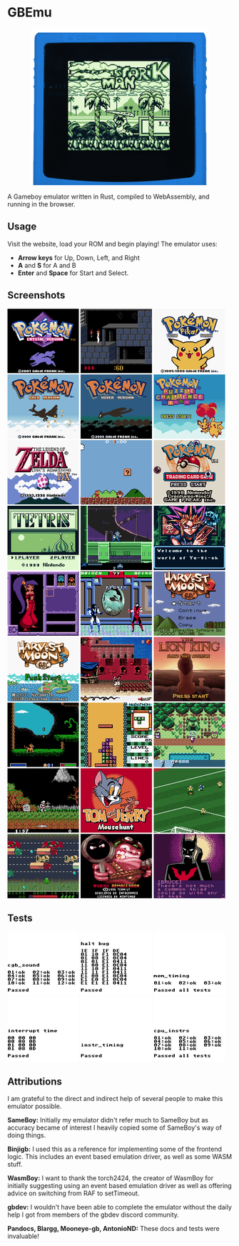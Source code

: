 # GBEmu

<p align="center">
  <img width="400" height="351" alt="cover image showing prehistorik man" src="https://raw.githubusercontent.com/BlueBlazin/gbemu/master/screenshots/cover.png">
</p>

A Gameboy emulator written in Rust, compiled to WebAssembly, and running in the browser.

## Usage

Visit the website, load your ROM and begin playing! The emulator uses:

- **Arrow keys** for Up, Down, Left, and Right
- **A** and **S** for A and B
- **Enter** and **Space** for Start and Select.

## Screenshots

![3](https://raw.githubusercontent.com/BlueBlazin/gbemu/master/screenshots/3.png)
![1](https://raw.githubusercontent.com/BlueBlazin/gbemu/master/screenshots/1.png)
![2](https://raw.githubusercontent.com/BlueBlazin/gbemu/master/screenshots/2.png)
![4](https://raw.githubusercontent.com/BlueBlazin/gbemu/master/screenshots/4.png)
![5](https://raw.githubusercontent.com/BlueBlazin/gbemu/master/screenshots/5.png)
![6](https://raw.githubusercontent.com/BlueBlazin/gbemu/master/screenshots/6.png)
![7](https://raw.githubusercontent.com/BlueBlazin/gbemu/master/screenshots/7.png)
![8](https://raw.githubusercontent.com/BlueBlazin/gbemu/master/screenshots/8.png)
![9](https://raw.githubusercontent.com/BlueBlazin/gbemu/master/screenshots/9.png)
![10](https://raw.githubusercontent.com/BlueBlazin/gbemu/master/screenshots/10.png)
![11](https://raw.githubusercontent.com/BlueBlazin/gbemu/master/screenshots/11.png)
![12](https://raw.githubusercontent.com/BlueBlazin/gbemu/master/screenshots/12.png)
![13](https://raw.githubusercontent.com/BlueBlazin/gbemu/master/screenshots/13.png)
![14](https://raw.githubusercontent.com/BlueBlazin/gbemu/master/screenshots/14.png)
![15](https://raw.githubusercontent.com/BlueBlazin/gbemu/master/screenshots/15.png)
![16](https://raw.githubusercontent.com/BlueBlazin/gbemu/master/screenshots/16.png)
![17](https://raw.githubusercontent.com/BlueBlazin/gbemu/master/screenshots/17.png)
![18](https://raw.githubusercontent.com/BlueBlazin/gbemu/master/screenshots/18.png)
![19](https://raw.githubusercontent.com/BlueBlazin/gbemu/master/screenshots/19.png)
![20](https://raw.githubusercontent.com/BlueBlazin/gbemu/master/screenshots/20.png)
![21](https://raw.githubusercontent.com/BlueBlazin/gbemu/master/screenshots/21.png)
![22](https://raw.githubusercontent.com/BlueBlazin/gbemu/master/screenshots/22.png)
![23](https://raw.githubusercontent.com/BlueBlazin/gbemu/master/screenshots/23.png)
![24](https://raw.githubusercontent.com/BlueBlazin/gbemu/master/screenshots/24.png)
![25](https://raw.githubusercontent.com/BlueBlazin/gbemu/master/screenshots/25.png)
![26](https://raw.githubusercontent.com/BlueBlazin/gbemu/master/screenshots/26.png)
![27](https://raw.githubusercontent.com/BlueBlazin/gbemu/master/screenshots/27.png)

## Tests

![1](https://raw.githubusercontent.com/BlueBlazin/gbemu/master/screenshots/blargg/1.png)
![2](https://raw.githubusercontent.com/BlueBlazin/gbemu/master/screenshots/blargg/2.png)
![3](https://raw.githubusercontent.com/BlueBlazin/gbemu/master/screenshots/blargg/3.png)
![4](https://raw.githubusercontent.com/BlueBlazin/gbemu/master/screenshots/blargg/4.png)
![5](https://raw.githubusercontent.com/BlueBlazin/gbemu/master/screenshots/blargg/5.png)
![6](https://raw.githubusercontent.com/BlueBlazin/gbemu/master/screenshots/blargg/6.png)

## Attributions

I am grateful to the direct and indirect help of several people to make this emulator possible.

**SameBoy:** Initially my emulator didn't refer much to SameBoy but as accuracy became of interest I heavily copied some of SameBoy's way of doing things.

**Binjigb:** I used this as a reference for implementing some of the frontend logic. This includes an event based emulation driver, as well as some WASM stuff.

**WasmBoy:** I want to thank the torch2424, the creator of WasmBoy for initially suggesting using an event based emulation driver as well as offering advice on switching from RAF to setTimeout.

**gbdev:** I wouldn't have been able to complete the emulator without the daily help I got from members of the gbdev discord community.

**Pandocs, Blargg, Mooneye-gb, AntonioND:** These docs and tests were invaluable!
